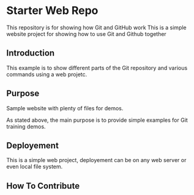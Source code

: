# Starter Web Repo

This repository is for showing how Git and GitHub work
This is a simple website project for showing how to use Git and Github together

## Introduction

This example is to show different parts of the Git repository and various commands using a web projetc.

## Purpose

Sample website with plenty of files for demos.

As stated above, the main purpose is to provide simple examples for Git training demos.

## Deployement

This is a simple web project, deployement can be on any web server or even local file system.

## How To Contribute